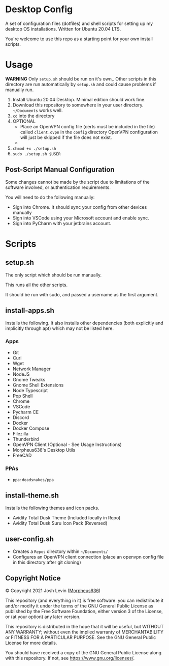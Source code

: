 # Desktop Config
A set of configuration files (dotfiles) and shell scripts for setting up my desktop OS installations. Written for Ubuntu 20.04 LTS.

You're welcome to use this repo as a starting point for your own install scripts.

# Usage
__WARNING__ Only `setup.sh` should be run on it's own,. 
Other scripts in this directory are run automatically by `setup.sh` and could cause problems if manually run.

1. Install Ubuntu 20.04 Desktop. Minimal edition should work fine.
2. Download this repository to somewhere in your user directory. `~/Documents` works well.
3. `cd` into the directory
4. OPTIONAL
    - Place an OpenVPN config file (certs must be included in the file) called `client.ovpn` in the `config` directory
    OpenVPN configuration will just be skipped if the file does not exist.
    - 
5. `chmod +x ./setup.sh`
6. `sudo ./setup.sh $USER`

## Post-Script Manual Configuration
Some changes cannot be made by the script due to limitations of the software involved, or authentication requirements. 

You will need to do the following manually:
- Sign into Chrome. It should sync your config from other devices manually
- Sign into VSCode using your Microsoft account and enable sync.
- Sign into PyCharm with your jetbrains account.

# Scripts
## setup.sh
The only script which should be run manually. 

This runs all the other scripts.

It should be run with sudo, and passed a username as the first argument.

## install-apps.sh
Installs the following. It also installs other dependencies (both explicitly and implicitly through apt)
which may not be listed here.
### Apps
- Git
- Curl
- Wget
- Network Manager
- NodeJS
- Gnome Tweaks
- Gnome Shell Extensions
- Node Typescript
- Pop Shell
- Chrome
- VSCode
- Pycharm CE
- Discord
- Docker
- Docker Compose
- Filezilla
- Thunderbird
- OpenVPN Client (Optional - See Usage Instructions)
- Morpheus636's Desktop Utils
- FreeCAD
### PPAs
- `ppa:deadsnakes/ppa`


## install-theme.sh
Installs the following themes and icon packs.
- Avidity Total Dusk Theme (Included locally in Repo)
- Avidity Total Dusk Suru Icon Pack (Reversed)

## user-config.sh
- Creates a `Repos` directory within `~/Documents/`
- Configures an OpenVPN client connection (place an openvpn config file in this directory after git cloning)

## Copyright Notice
© Copyright 2021 Josh Levin ([Morpheus636](https://github.com/morpheus636))

This repository (and everything in it) is free software: you can redistribute it and/or modify
it under the terms of the GNU General Public License as published by
the Free Software Foundation, either version 3 of the License, or
(at your option) any later version.

This repository is distributed in the hope that it will be useful,
but WITHOUT ANY WARRANTY; without even the implied warranty of
MERCHANTABILITY or FITNESS FOR A PARTICULAR PURPOSE.  See the
GNU General Public License for more details.

You should have received a copy of the GNU General Public License
along with this repository.  If not, see <https://www.gnu.org/licenses/>.
